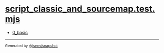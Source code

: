 # [script_classic_and_sourcemap.test.mjs](../script_classic_and_sourcemap.test.mjs)



- [0_basic](0_basic/0_basic.md)

---
<sub>
  Generated by <a href="https://github.com/jsenv/core/tree/main/packages/independent/snapshot">@jsenv/snapshot</a>
</sub>